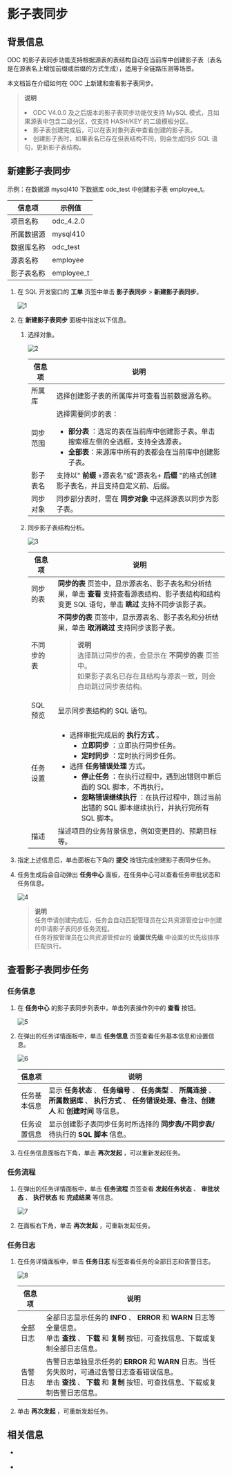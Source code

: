 # 影子表同步

## 背景信息

ODC 的影子表同步功能支持根据源表的表结构自动在当前库中创建影子表（表名是在源表名上增加前缀或后缀的方式生成），适用于全链路压测等场景。

本文档旨在介绍如何在 ODC 上新建和查看影子表同步。

> **说明**  
> <li> ODC V4.0.0 及之后版本的影子表同步功能仅支持 MySQL 模式，且如果源表中包含二级分区，仅支持 HASH/KEY 的二级模板分区。</li>
> <li> 影子表创建完成后，可以在表对象列表中查看创建的影子表。</li>
> <li> 创建影子表时，如果表名已存在但表结构不同，则会生成同步 SQL 语句，更新影子表结构。</li>


## 新建影子表同步

示例：在数据源 mysql410 下数据库 odc_test 中创建影子表 employee_t。

| 信息项 | 示例值 |
| ------ | ------ |
|项目名称 | odc_4.2.0 |
|所属数据源|mysql410 |
|数据库名称|odc_test|
|源表名称|employee|
|影子表名称|employee_t|

1. 在 SQL 开发窗口的 **工单** 页签中单击 **影子表同步** > **新建影子表同步**。

   ![1]()


2. 在 **新建影子表同步** 面板中指定以下信息。

   1. 选择对象。

      ![2]()


      | **信息项** | **说明**   |
      |---------|------------|
      | 所属库     | 选择创建影子表的所属库并可查看当前数据源名称。 |
      | 同步范围    | 选择需要同步的表：<ul> <li> **部分表** ：选定的表在当前库中创建影子表。单击搜索框左侧的全选框，支持全选源表。 </li><li>  **全部表**：来源库中所有的表都会在当前库中创建影子表。 </li></ul>  |
      | 影子表名    | 支持以" **前缀** +源表名"或"源表名+ **后缀** "的格式创建影子表名，并且支持自定义前、后缀。    |
      | 同步对象    | 同步部分表时，需在 **同步对象** 中选择源表以同步为影子表。   |


   2. 同步影子表结构分析。

      ![3]()


      | **信息项** | **说明** |
      |---------|-----------------|
      | 同步的表    | **同步的表** 页签中，显示源表名、影子表名和分析结果，单击 **查看** 支持查看源表结构、影子表结构和结构变更 SQL 语句，单击 **跳过** 支持不同步该影子表。  |
      | 不同步的表   | **不同步的表** 页签中，显示源表名、影子表名和分析结果，单击 **取消跳过** 支持同步该影子表。<blockquote> **说明** </br> 选择跳过同步的表，会显示在 **不同步的表** 页签中。</br> 如果影子表名已存在且结构与源表一致，则会自动跳过同步表结构。</blockquote> |
      | SQL 预览  | 显示同步表结构的 SQL 语句。   |
      | 任务设置    | <ul><li>选择审批完成后的 **执行方式** 。<ul><li> **立即同步** ：立即执行同步任务。 </li><li> **定时同步** ：定时执行同步任务。</li></ul></li><li> 选择 **任务错误处理** 方式。<ul><li> **停止任务** ：在执行过程中，遇到出错则中断后面的 SQL 脚本，不再执行。 </li><li> **忽略错误继续执行** ：在执行过程中，跳过当前出错的 SQL 脚本继续执行，并执行完所有 SQL 脚本。</li></ul></li></ul>  |
      | 描述      | 描述项目的业务背景信息，例如变更目的、预期目标等。  |

4. 指定上述信息后，单击面板右下角的 **提交** 按钮完成创建影子表同步任务。


5. 任务生成后会自动弹出 **任务中心** 面板，在任务中心可以查看任务审批状态和任务信息。
   
   ![4]()

   > **说明**  
   > 任务申请创建完成后，任务会自动匹配管理员在公共资源管控台中创建的申请影子表同步任务流程。  
   > 任务将按管理员在公共资源管控台的 **设置优先级** 中设置的优先级排序匹配执行。

## 查看影子表同步任务

### 任务信息

1. 在 **任务中心** 的影子表同步列表中，单击列表操作列中的 **查看** 按钮。

   ![5]()

2. 在弹出的任务详情面板中，单击 **任务信息** 页签查看任务基本信息和设置信息。

   ![6]()

   | **信息项** | **说明**    |
   |---------|----------------|
   | 任务基本信息  | 显示 **任务状态** 、 **任务编号** 、 **任务类型** 、 **所属连接** 、 **所属数据库** 、 **执行方式** 、 **任务错误处理、备注、创建人** 和 **创建时间** 等信息。 |
   | 任务设置信息  | 显示创建影子表同步任务时所选择的 **同步表/不同步表/** 待执行的 **SQL 脚本** 信息。|


3. 在任务信息面板右下角，单击 **再次发起** ，可以重新发起任务。

### 任务流程

1. 在弹出的任务详情面板中，单击 **任务流程** 页签查看 **发起任务状态** 、 **审批状态** 、 **执行状态** 和 **完成结果** 等信息。

   ![7]()

2. 在面板右下角，单击 **再次发起** ，可重新发起任务。

### 任务日志 

1. 在任务详情面板中，单击 **任务日志** 标签查看任务的全部日志和告警日志。

   ![8]()

   | 信息项  | 说明  |
   |------|-----------------------------------------------------------------------------------------------------------------------------|
   | 全部日志 | 全部日志显示任务的 **INFO** 、 **ERROR** 和 **WARN** 日志等全量信息。<br> 单击 **查找** 、 **下载** 和 **复制** 按钮，可查找信息、下载或复制全部日志信息。        |
   | 告警日志 | 告警日志单独显示任务的 **ERROR** 和 **WARN** 日志。当任务失败时，可通过告警日志查看错误信息。<br> 单击 **查找** 、 **下载** 和 **复制** 按钮，可查找信息、下载或复制告警日志信息。 |


2. 单击 **再次发起** ，可重新发起任务。

## 相关信息

* []()

* []()

